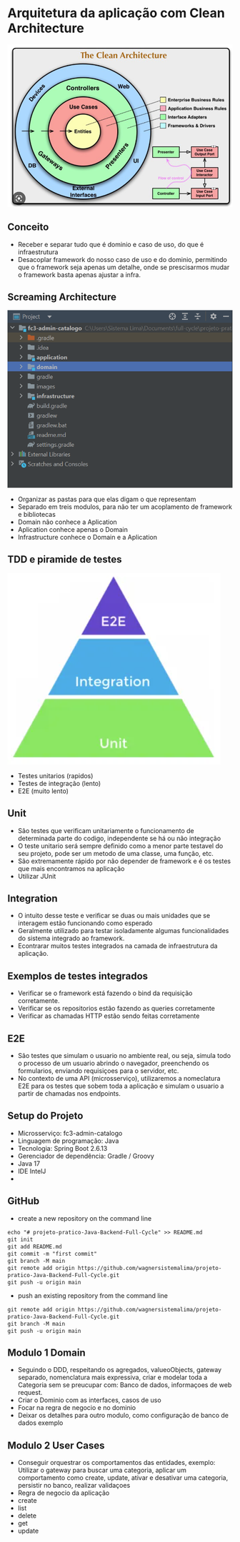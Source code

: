 # Arquitetura da aplicação com Clean Architecture

![alter-text](./images/clean-architecture.png)

## Conceito

* Receber e separar tudo que é dominio e caso de uso, do que é infraestrutura
* Desacoplar framework do nosso caso de uso e do dominio, permitindo que o framework seja apenas um detalhe, onde se prescisarmos mudar o framework basta apenas ajustar a infra.

## Screaming Architecture

![alter-text](./images/screaming.png)

* Organizar as pastas para que elas digam o que representam
* Separado em treis modulos, para não ter um acoplamento de framework e bibliotecas
* Domain não conhece a Aplication
* Aplication conhece apenas o Domain
* Infrastructure conhece o Domain e a Aplication

## TDD e piramide de testes

![alter-text](./images/piramide-testes.png)

* Testes unitarios (rapidos)
* Testes de integração (lento)
* E2E (muito lento)


## Unit

* São testes que verificam unitariamente o funcionamento de determinada parte do codigo, independente se há ou não integração
* O teste unitario será sempre definido como a menor parte testavel do seu projeto, pode ser um metodo de uma classe, uma função, etc.
* São extremamente rápido por não depender de framework e é os testes que mais encontramos na aplicação
* Utilizar JUnit

## Integration

* O intuito desse teste e verificar se duas ou mais unidades que se interagem estão funcionando como esperado
* Geralmente utilizado para testar isoladamente algumas funcionalidades do sistema integrado ao framework. 
* Econtrarar muitos testes integrados na camada de infraestrutura da aplicação.

## Exemplos de testes integrados

* Verificar se o framework está fazendo o bind da requisição corretamente.
* Verificar se os repositorios estão fazendo as queries corretamente
* Verificar as chamadas HTTP estão sendo feitas corretamente

## E2E

* São testes que simulam o usuario no ambiente real, ou seja, simula todo o processo de um usuario abrindo o navegador, preenchendo os formularios, enviando requisiçoes para o servidor, etc.
* No contexto de uma API (microsserviço), utilizaremos a nomeclatura E2E para os testes que sobem toda a aplicação e simulam o usuario a partir de chamadas nos endpoints.


## Setup do Projeto

* Microsserviço: fc3-admin-catalogo
* Linguagem de programação: Java
* Tecnologia: Spring Boot 2.6.13
* Gerenciador de dependência: Gradle / Groovy
* Java 17
* IDE IntelJ
* 
## GitHub

* create a new repository on the command line
```
echo "# projeto-pratico-Java-Backend-Full-Cycle" >> README.md
git init
git add README.md
git commit -m "first commit"
git branch -M main
git remote add origin https://github.com/wagnersistemalima/projeto-pratico-Java-Backend-Full-Cycle.git
git push -u origin main

```
* push an existing repository from the command line

```
git remote add origin https://github.com/wagnersistemalima/projeto-pratico-Java-Backend-Full-Cycle.git
git branch -M main
git push -u origin main

```
## Modulo 1 Domain

* Seguindo o DDD, respeitando os agregados, valueoObjects, gateway separado, nomenclatura mais expressiva, criar e modelar toda a Categoria sem se preucupar com: Banco de dados, informaçoes de web request.
* Criar o Dominio com as interfaces, casos de uso
* Focar na regra de negocio e no dominio
* Deixar os detalhes para outro modulo, como configuração de banco de dados exemplo

## Modulo 2 User Cases
* Conseguir orquestrar os comportamentos das entidades, exemplo: Utilizar o gateway para buscar uma categoria, aplicar um comportamento como create, update, ativar e desativar uma categoria, persistir no banco, realizar validaçoes
* Regra de negocio da aplicação
* create
* list
* delete
* get
* update